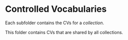 # Controlled Vocabularies


Each subfolder contains the CVs for a *collection*.

This folder contains CVs that are shared by all collections.
